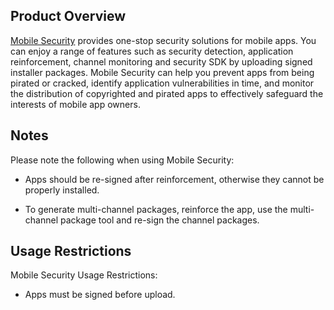 [//]: # (chinagitpath:XXXXX)

## Product Overview
[Mobile Security](https://intl.cloud.tencent.com/product/ms?idx=2) provides one-stop security solutions for mobile apps. You can enjoy a range of features such as security detection, application reinforcement, channel monitoring and security SDK by uploading signed installer packages. Mobile Security can help you prevent apps from being pirated or cracked, identify application vulnerabilities in time, and monitor the distribution of copyrighted and pirated apps to effectively safeguard the interests of mobile app owners.

## Notes
Please note the following when using Mobile Security:
- Apps should be re-signed after reinforcement, otherwise they cannot be properly installed.

- To generate multi-channel packages, reinforce the app, use the multi-channel package tool and re-sign the channel packages.

## Usage Restrictions
Mobile Security Usage Restrictions:

- Apps must be signed before upload.

